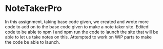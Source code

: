 # NoteTakerPro

In this assignment, taking base code given, we created and wrote more code to add on to the base code given to make a note taker site. Edited code to be able to npm i and npm run the code to launch the site that will be able to let us take notes on this. Attempted to work on WIP parts to make the code be able to launch.
